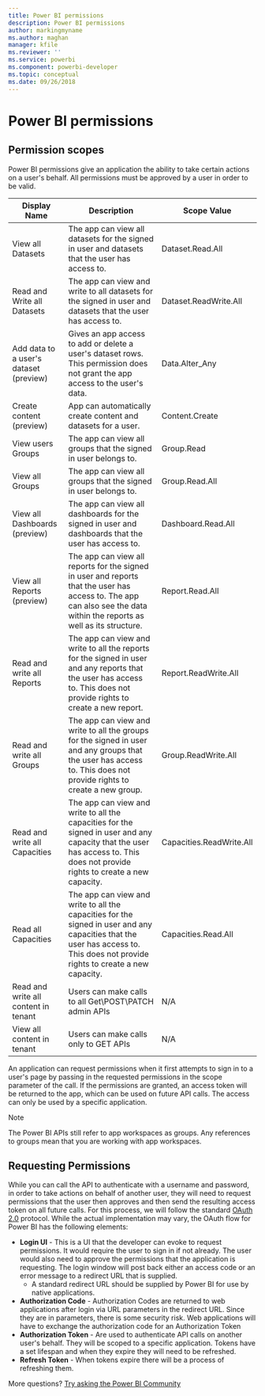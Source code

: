 ```yaml
---
title: Power BI permissions
description: Power BI permissions
author: markingmyname
ms.author: maghan
manager: kfile
ms.reviewer: ''
ms.service: powerbi
ms.component: powerbi-developer
ms.topic: conceptual
ms.date: 09/26/2018
---
```


# Power BI permissions

## Permission scopes

Power BI permissions give an application the ability to take certain actions on a user's behalf. All permissions must be approved by a user in order to be valid.

| Display Name | Description | Scope Value |
| --- | --- | --- |
| View all Datasets |The app can view all datasets for the signed in user and datasets that the user has access to. |Dataset.Read.All |
| Read and Write all Datasets |The app can view and write to all datasets for the signed in user and datasets that the user has access to. |Dataset.ReadWrite.All |
| Add data to a user's dataset (preview) |Gives an app access to add or delete a user's dataset rows. This permission does not grant the app access to the user's data. |Data.Alter_Any |
| Create content (preview) |App can automatically create content and datasets for a user. |Content.Create |
| View users Groups |The app can view all groups that the signed in user belongs to. |Group.Read |
| View all Groups |The app can view all groups that the signed in user belongs to. |Group.Read.All |
| View all Dashboards (preview) |The app can view all dashboards for the signed in user and dashboards that the user has access to. |Dashboard.Read.All |
| View all Reports (preview) |The app can view all reports for the signed in user and reports that the user has access to. The app can also see the data within the reports as well as its structure. |Report.Read.All |
| Read and write all Reports |The app can view and write to all the reports for the signed in user and any reports that the user has access to. This does not provide rights to create a new report. |Report.ReadWrite.All |
| Read and write all Groups |The app can view and write to all the groups for the signed in user and any groups that the user has access to. This does not provide rights to create a new group. |Group.ReadWrite.All |
| Read and write all Capacities |The app can view and write to all the capacities for the signed in user and any capacity that the user has access to. This does not provide rights to create a new capacity. |Capacities.ReadWrite.All |
| Read all Capacities |The app can view and write to all the capacities for the signed in user and any capacities that the user has access to. This does not provide rights to create a new capacity. |Capacities.Read.All |
| Read and write all content in tenant |Users can make calls to all Get\POST\PATCH admin APIs |N/A |
| View all content in tenant |Users can make calls only to GET APIs |N/A |

An application can request permissions when it first attempts to sign in to a user's page by passing in the requested permissions in the scope parameter of the call. If the permissions are granted, an access token will be returned to the app, which can be used on future API calls. The access can only be used by a specific application.

> [!NOTE]
> The Power BI APIs still refer to app workspaces as groups. Any references to groups mean that you are working with app workspaces.

## Requesting Permissions

While you can call the API to authenticate with a username and password, in order to take actions on behalf of another user, they will need to request permissions that the user then approves and then send the resulting access token on all future calls. For this process, we will follow the standard [OAuth 2.0](http://oauth.net/2/) protocol. While the actual implementation may vary, the OAuth flow for Power BI has the following elements:

* **Login UI** - This is a UI that the developer can evoke to request permissions. It would require the user to sign in if not already. The user would also need to approve the permissions that the application is requesting. The login window will post back either an access code or an error message to a redirect URL that is supplied.
  * A standard redirect URL should be supplied by Power BI for use by native applications.
* **Authorization Code** - Authorization Codes are returned to web applications after login via URL parameters in the redirect URL. Since they are in parameters, there is some security risk. Web applications will have to exchange the authorization code for an Authorization Token
* **Authorization Token** - Are used to authenticate API calls on another user's behalf. They will be scoped to a specific application. Tokens have a set lifespan and when they expire they will need to be refreshed.
* **Refresh Token** - When tokens expire there will be a process of refreshing them.

More questions? [Try asking the Power BI Community](http://community.powerbi.com/)
